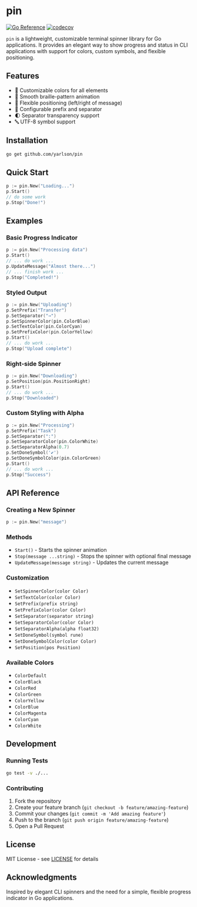 # pin

[![Go Reference](https://pkg.go.dev/badge/github.com/yarlson/pin.svg)](https://pkg.go.dev/github.com/yarlson/pin)
[![codecov](https://codecov.io/gh/yarlson/pin/branch/main/graph/badge.svg)](https://codecov.io/gh/yarlson/pin)

`pin` is a lightweight, customizable terminal spinner library for Go applications. It provides an elegant way to show progress and status in CLI applications with support for colors, custom symbols, and flexible positioning.

## Features

- 🎨 Customizable colors for all elements
- 🔄 Smooth braille-pattern animation
- 🎯 Flexible positioning (left/right of message)
- 💫 Configurable prefix and separator
- 🌓 Separator transparency support
- 🔤 UTF-8 symbol support

## Installation

```bash
go get github.com/yarlson/pin
```

## Quick Start

```go
p := pin.New("Loading...")
p.Start()
// do some work
p.Stop("Done!")
```

## Examples

### Basic Progress Indicator

```go
p := pin.New("Processing data")
p.Start()
// ... do work ...
p.UpdateMessage("Almost there...")
// ... finish work ...
p.Stop("Completed!")
```

### Styled Output

```go
p := pin.New("Uploading")
p.SetPrefix("Transfer")
p.SetSeparator("→")
p.SetSpinnerColor(pin.ColorBlue)
p.SetTextColor(pin.ColorCyan)
p.SetPrefixColor(pin.ColorYellow)
p.Start()
// ... do work ...
p.Stop("Upload complete")
```

### Right-side Spinner

```go
p := pin.New("Downloading")
p.SetPosition(pin.PositionRight)
p.Start()
// ... do work ...
p.Stop("Downloaded")
```

### Custom Styling with Alpha

```go
p := pin.New("Processing")
p.SetPrefix("Task")
p.SetSeparator(":")
p.SetSeparatorColor(pin.ColorWhite)
p.SetSeparatorAlpha(0.7)
p.SetDoneSymbol('✔')
p.SetDoneSymbolColor(pin.ColorGreen)
p.Start()
// ... do work ...
p.Stop("Success")
```

## API Reference

### Creating a New Spinner

```go
p := pin.New("message")
```

### Methods

- `Start()` - Starts the spinner animation
- `Stop(message ...string)` - Stops the spinner with optional final message
- `UpdateMessage(message string)` - Updates the current message

### Customization

- `SetSpinnerColor(color Color)`
- `SetTextColor(color Color)`
- `SetPrefix(prefix string)`
- `SetPrefixColor(color Color)`
- `SetSeparator(separator string)`
- `SetSeparatorColor(color Color)`
- `SetSeparatorAlpha(alpha float32)`
- `SetDoneSymbol(symbol rune)`
- `SetDoneSymbolColor(color Color)`
- `SetPosition(pos Position)`

### Available Colors

- `ColorDefault`
- `ColorBlack`
- `ColorRed`
- `ColorGreen`
- `ColorYellow`
- `ColorBlue`
- `ColorMagenta`
- `ColorCyan`
- `ColorWhite`

## Development

### Running Tests

```bash
go test -v ./...
```

### Contributing

1. Fork the repository
2. Create your feature branch (`git checkout -b feature/amazing-feature`)
3. Commit your changes (`git commit -m 'Add amazing feature'`)
4. Push to the branch (`git push origin feature/amazing-feature`)
5. Open a Pull Request

## License

MIT License - see [LICENSE](LICENSE) for details

## Acknowledgments

Inspired by elegant CLI spinners and the need for a simple, flexible progress indicator in Go applications.
